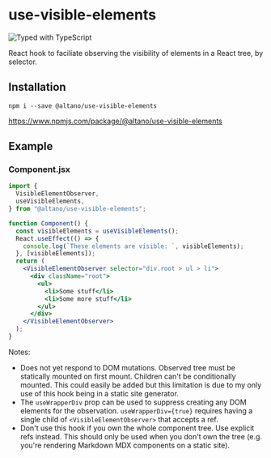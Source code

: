 # use-visible-elements

![Typed with TypeScript](https://flat.badgen.net/badge/icon/Typed?icon=typescript&label&labelColor=blue&color=555555)

React hook to faciliate observing the visibility of elements in a React tree, by selector.

## Installation

`npm i --save @altano/use-visible-elements`

<https://www.npmjs.com/package/@altano/use-visible-elements>

## Example

### Component.jsx

```jsx
import {
  VisibleElementObserver,
  useVisibleElements,
} from "@altano/use-visible-elements";

function Component() {
  const visibleElements = useVisibleElements();
  React.useEffect(() => {
    console.log(`These elements are visible: `, visibleElements);
  }, [visibleElements]);
  return (
    <VisibleElementObserver selector="div.root > ul > li">
      <div className="root">
        <ul>
          <li>Some stuff</li>
          <li>Some more stuff</li>
        </ul>
      </div>
    </VisibleElementObserver>
  );
}
```

Notes:

- Does not yet respond to DOM mutations. Observed tree must be statically mounted on first mount. Children can't be conditionally mounted. This could easily be added but this limitation is due to my only use of this hook being in a static site generator.
- The `useWrapperDiv` prop can be used to suppress creating any DOM elements for the observation. `useWrapperDiv={true}` requires having a single child of `<VisibleElementObserver>` that accepts a ref.
- Don't use this hook if you own the whole component tree. Use explicit refs instead. This should only be used when you don't own the tree (e.g. you're rendering Markdown MDX components on a static site).

